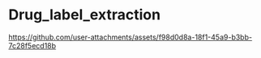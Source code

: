 # Drug_label_extraction
https://github.com/user-attachments/assets/f98d0d8a-18f1-45a9-b3bb-7c28f5ecd18b
